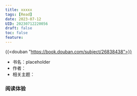 ```yaml
---
title: xxxxx
tags: [Read]
date: 2023-07-12
UID: 20230712220056
draft: false
toc: false
feature: 
---
```


{{<douban "https://book.douban.com/subject/26838438">}}

- 书名：placeholder 
- 作者：
- 相关主题：

<!--more-->

### 阅读体验

